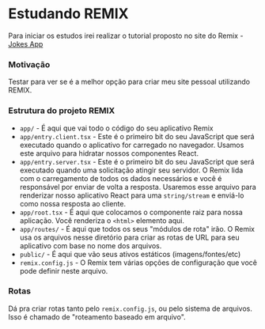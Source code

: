 # Estudando REMIX

Para iniciar os estudos irei realizar o tutorial proposto no site do Remix - [Jokes App](https://remix.run/docs/en/v1/tutorials/jokes)

### Motivação

Testar para ver se é a melhor opção para criar meu site pessoal utilizando REMIX.

### Estrutura do projeto REMIX

- `app/` - É aqui que vai todo o código do seu aplicativo Remix
- `app/entry.client.tsx` - Este é o primeiro bit do seu JavaScript que será executado quando o aplicativo for carregado no navegador. Usamos este arquivo para hidratar nossos componentes React.
- `app/entry.server.tsx` - Este é o primeiro bit do seu JavaScript que será executado quando uma solicitação atingir seu servidor. O Remix lida com o carregamento de todos os dados necessários e você é responsável por enviar de volta a resposta. Usaremos esse arquivo para renderizar nosso aplicativo React para uma `string/stream` e enviá-lo como nossa resposta ao cliente.
- `app/root.tsx` - É aqui que colocamos o componente raiz para nossa aplicação. Você renderiza o `<html>` elemento aqui.
- `app/routes/` - É aqui que todos os seus "módulos de rota" irão. O Remix usa os arquivos nesse diretório para criar as rotas de URL para seu aplicativo com base no nome dos arquivos.
- `public/` - É aqui que vão seus ativos estáticos (imagens/fontes/etc)
- `remix.config.js` - O Remix tem várias opções de configuração que você pode definir neste arquivo.

### Rotas

Dá pra criar rotas tanto pelo `remix.config.js`, ou pelo sistema de arquivos. Isso é chamado de "roteamento baseado em arquivo".
